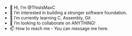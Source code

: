 - 👋 Hi, I’m @ThisIsMaxC
- 👀 I’m interested in building a stronger software foundation.
- 🌱 I’m currently learning C, Assembly, Git
- 💞️ I’m looking to collaborate on ANYTHING!
- 📫 How to reach me - You can message me here.

<!---
ThisIsMaxC/ThisIsMaxC is a ✨ special ✨ repository because its `README.md` (this file) appears on your GitHub profile.
You can click the Preview link to take a look at your changes.
--->
